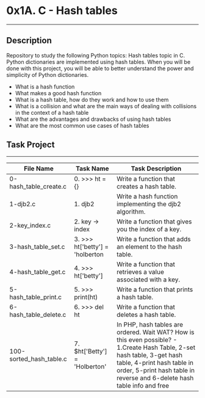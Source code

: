 # 0x1A. C - Hash tables
---
## Description
Repository to study the following Python topics: Hash tables topic in C. Python dictionaries are implemented using hash tables. When you will be done with this project, you will be able to better understand the power and simplicity of Python dictionaries. 

- What is a hash function
- What makes a good hash function
- What is a hash table, how do they work and how to use them
- What is a collision and what are the main ways of dealing with collisions in the context of a hash table
- What are the advantages and drawbacks of using hash tables
- What are the most common use cases of hash tables

## Task Project
---
File Name|Task Name|Task Description
---|---|---
0-hash_table_create.c|0. >>> ht = {}|Write a function that creates a hash table.
1-djb2.c|1. djb2|Write a hash function implementing the djb2 algorithm.
2-key_index.c|2. key -> index|Write a function that gives you the index of a key.
3-hash_table_set.c|3. >>> ht['betty'] = 'holberton  |Write a function that adds an element to the hash table.
4-hash_table_get.c|4. >>> ht['betty']   |Write a function that retrieves a value associated with a key.
5-hash_table_print.c|5. >>> print(ht)   |Write a function that prints a hash table.
6-hash_table_delete.c|6. >>> del ht|Write a function that deletes a hash table.
100-sorted_hash_table.c|7. $ht['Betty'] = 'Holberton'   |In PHP, hash tables are ordered. Wait WAT? How is this even possible? - 1.Create Hash Table, 2-set hash table, 3-get hash table, 4-print hash table in order, 5-print hash table in reverse and 6-delete hash table info and free
